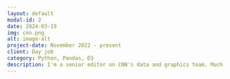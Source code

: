 ```yaml
---
layout: default
modal-id: 2
date: 2024-03-19
img: cnn.png
alt: image-alt
project-date: November 2022 - present
client: Day job
category: Python, Pandas, D3
description: I'm a senior editor on CNN's data and graphics team. Much of my job is behind the scenes, building data pipelines, leading projects and editing others' work. But some stories lives <a href="https://www.cnn.com/profiles/matt-stiles">here</a>.
---
```

